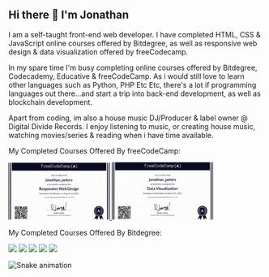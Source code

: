 ## Hi there 👋 I'm Jonathan 

I am a self-taught front-end web developer.
I have completed HTML, CSS & JavaScript online courses offered by Bitdegree, as well as responsive web design & data visualization offered by freeCodecamp.

In my spare time I'm busy completing online courses offered by Bitdegree, Codecademy, Educative & freeCodeCamp.
As i would still love to learn other languages such as Python, PHP Etc Etc, there's a lot if programming languages out there...and start a trip into back-end development, as well as blockchain development.

Apart from coding, im also a house music DJ/Producer & label owner @ Digital Divide Records. 
I enjoy listening to music, or creating house music, watching movies/series & reading when i have time available.

My Completed Courses Offered By freeCodeCamp:

<a href="https://www.freecodecamp.org/certification/Jonathan_Peters/responsive-web-design">
<img src="./free1.png" alt="Responsive Web Design" width="200"/>
</a>
<a href="https://www.freecodecamp.org/certification/Jonathan_Peters/data-visualization">
<img src="./free2.png" alt="Data Visualization" width="200"/>
</a>


My Completed Courses Offered By Bitdegree:


<img src="https://github.com/user-attachments/assets/be514097-5b73-4f73-9cfd-6fe565a87d61" width="200">
<img src="https://github.com/user-attachments/assets/641b9e92-c5eb-4a91-b3d1-fbfd4e622231" width="200">
<img src="https://github.com/user-attachments/assets/bc45719d-3444-41c6-bba1-e30f079d1739" width="200">
<img src="https://github.com/user-attachments/assets/771d59b9-a1e5-432b-a1d7-e2e54699d87e" width="200">
<img src="https://github.com/user-attachments/assets/aae7c9a7-a0ef-4f8e-8621-92cc54d5934f" width="200">


![Snake animation](https://github.com/<your-username>/github-snake/blob/output/dist/snake.svg)

